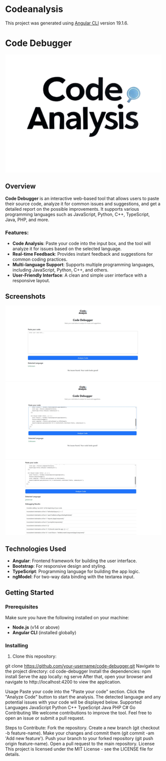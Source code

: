 # Codeanalysis

This project was generated using [Angular CLI](https://github.com/angular/angular-cli) version 19.1.6.

# Code Debugger

![Logo](public/codelogo.png)

## Overview

**Code Debugger** is an interactive web-based tool that allows users to paste their source code, analyze it for common issues and suggestions, and get a detailed report on the possible improvements. It supports various programming languages such as JavaScript, Python, C++, TypeScript, Java, PHP, and more.

### Features:
- **Code Analysis**: Paste your code into the input box, and the tool will analyze it for issues based on the selected language.
- **Real-time Feedback**: Provides instant feedback and suggestions for common coding practices.
- **Multi-language Support**: Supports multiple programming languages, including JavaScript, Python, C++, and others.
- **User-Friendly Interface**: A clean and simple user interface with a responsive layout.

## Screenshots

![Screenshot1](public/codescreenshot1.JPG)
![Screenshot2](public/codescreenshot2.JPG)
![Screenshot3](public/codescreenshot3.JPG)
## Technologies Used

- **Angular**: Frontend framework for building the user interface.
- **Bootstrap**: For responsive design and styling.
- **TypeScript**: Programming language for building the app logic.
- **ngModel**: For two-way data binding with the textarea input.

## Getting Started

### Prerequisites

Make sure you have the following installed on your machine:
- **Node.js** (v14 or above)
- **Angular CLI** (installed globally)

### Installing

1. Clone this repository:

git clone https://github.com/your-username/code-debugger.git
Navigate to the project directory: cd code-debugger
Install the dependencies: npm install
Serve the app locally: ng serve
After that, open your browser and navigate to http://localhost:4200 to view the application.

Usage
Paste your code into the "Paste your code" section.
Click the "Analyze Code" button to start the analysis.
The detected language and any potential issues with your code will be displayed below.
Supported Languages
JavaScript
Python
C++
TypeScript
Java
PHP
C#
Go
Contributing
We welcome contributions to improve the tool. Feel free to open an issue or submit a pull request.

Steps to Contribute:
Fork the repository.
Create a new branch (git checkout -b feature-name).
Make your changes and commit them (git commit -am 'Add new feature').
Push your branch to your forked repository (git push origin feature-name).
Open a pull request to the main repository.
License
This project is licensed under the MIT License - see the LICENSE file for details.


